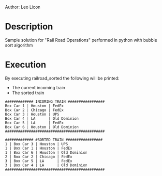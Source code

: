 Author: Leo Licon
# Description
Sample solution for "Rail Road Operations" performed in python with bubble sort algorithm
# Execution
By executing railroad_sorted the following will be printed:
- The current incoming train
- The sorted train
```
############# INCOMING TRAIN #################
Box Car 1 | Houston | FedEx
Box Car 2 | Chicago | FedEx
Box Car 3 | Houston | UPS
Box Car 4 | LA      | Old Dominion
Box Car 5 | LA      | FedEx
Box Car 6 | Houston | Old Dominion
##############################################

############# #SORTED TRAIN #################
1 | Box Car 3 | Houston | UPS
1 | Box Car 1 | Houston | FedEx
1 | Box Car 6 | Houston | Old Dominion
2 | Box Car 2 | Chicago | FedEx
3 | Box Car 5 | LA      | FedEx
3 | Box Car 4 | LA      | Old Dominion
##############################################
```
